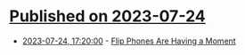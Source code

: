 # [Published on 2023-07-24](index.md)

* [2023-07-24, 17:20:00](https://hardware.slashdot.org/story/23/07/24/139240/flip-phones-are-having-a-moment?utm_source=rss1.0mainlinkanon&utm_medium=feed) - [Flip Phones Are Having a Moment](https://hardware.slashdot.org/story/23/07/24/139240/flip-phones-are-having-a-moment?utm_source=rss1.0mainlinkanon&utm_medium=feed)

